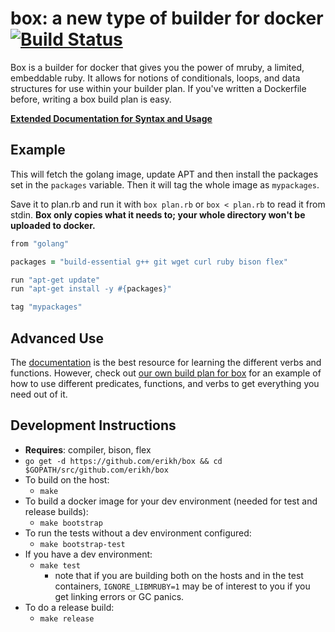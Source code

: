 # box: a new type of builder for docker [![Build Status](https://travis-ci.org/erikh/box.svg?branch=master)](https://travis-ci.org/erikh/box) 

Box is a builder for docker that gives you the power of mruby, a limited,
embeddable ruby. It allows for notions of conditionals, loops, and data
structures for use within your builder plan. If you've written a Dockerfile
before, writing a box build plan is easy.

**[Extended Documentation for Syntax and Usage](https://erikh.github.io/box/)**

## Example

This will fetch the golang image, update APT and then install the packages set
in the `packages` variable. Then it will tag the whole image as `mypackages`.

Save it to plan.rb and run it with `box plan.rb` or `box < plan.rb` to read it
from stdin. **Box only copies what it needs to; your whole directory won't be
uploaded to docker.**

```ruby
from "golang"

packages = "build-essential g++ git wget curl ruby bison flex"

run "apt-get update"
run "apt-get install -y #{packages}"

tag "mypackages"
```

## Advanced Use

The [documentation](https://erikh.github.io/box/) is the best resource for
learning the different verbs and functions. However, check out
[our own build plan for box](https://github.com/erikh/box/blob/master/build.rb)
for an example of how to use different predicates, functions, and verbs to
get everything you need out of it.

## Development Instructions

* **Requires**: compiler, bison, flex
* `go get -d https://github.com/erikh/box && cd $GOPATH/src/github.com/erikh/box`
* To build on the host:
  * `make`
* To build a docker image for your dev environment (needed for test and release builds):
  * `make bootstrap`
* To run the tests without a dev environment configured:
  * `make bootstrap-test`
* If you have a dev environment:
  * `make test`
    * note that if you are building both on the hosts and in the test
      containers, `IGNORE_LIBMRUBY=1` may be of interest to you if you get
      linking errors or GC panics.
* To do a release build:
  * `make release`

